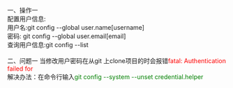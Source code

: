 一、操作一<br>
配置用户信息:<br>用户名:git config --global user.name[username]<br>
密码: git config --global user.email[email]
<br>
查询用户信息:git config --list<br><br>
二、问题一
当修改用户密码在从git 上clone项目的时会报错<span style="color:red;">fatal: Authentication failed for
</span>
<br>
解决办法：在命令行输入<span style="color:green;">git config --system --unset credential.helper</span>